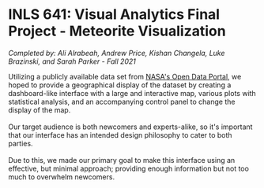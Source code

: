 # INLS 641: Visual Analytics Final Project - Meteorite Visualization

*Completed by: Ali Alrabeah, Andrew Price, Kishan Changela, Luke Brazinski, and Sarah Parker - Fall 2021*
<br>

Utilizing a publicly available data set from [NASA's Open Data Portal](https://data.nasa.gov/Space-Science/Meteorite-Landings/gh4g-9sfh), we hoped to provide a geographical display of the dataset by creating a dashboard-like interface with a large and interactive map, various plots with statistical analysis, and an accompanying control panel to change the display of the map. 
<br>
<br>
Our target audience is both newcomers and experts-alike, so it's important that our interface has an intended design philosophy to cater to both parties. 
<br>
<br>
Due to this, we made our primary goal to make this interface using an effective, but minimal approach; providing enough information but not too much to overwhelm newcomers. 
